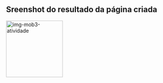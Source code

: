## Sreenshot do resultado da página criada

  <img width="155" alt="img-mob3-atividade" src="https://github.com/user-attachments/assets/c7fe3da2-61a6-49ea-b87b-492066279d7a" />
